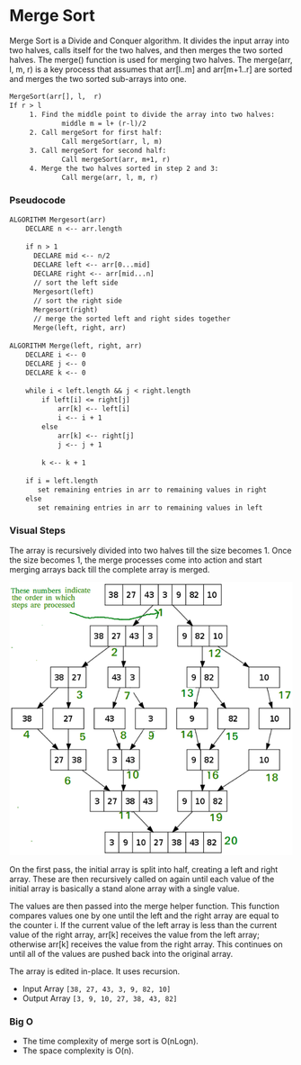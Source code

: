 # Merge Sort

Merge Sort is a Divide and Conquer algorithm. It divides the input array into two halves, calls itself for the two halves, and then merges the two sorted halves. The merge() function is used for merging two halves. The merge(arr, l, m, r) is a key process that assumes that arr[l..m] and arr[m+1..r] are sorted and merges the two sorted sub-arrays into one.

```
MergeSort(arr[], l,  r)
If r > l
     1. Find the middle point to divide the array into two halves:
             middle m = l+ (r-l)/2
     2. Call mergeSort for first half:
             Call mergeSort(arr, l, m)
     3. Call mergeSort for second half:
             Call mergeSort(arr, m+1, r)
     4. Merge the two halves sorted in step 2 and 3:
             Call merge(arr, l, m, r)
```

### Pseudocode

```
ALGORITHM Mergesort(arr)
    DECLARE n <-- arr.length

    if n > 1
      DECLARE mid <-- n/2
      DECLARE left <-- arr[0...mid]
      DECLARE right <-- arr[mid...n]
      // sort the left side
      Mergesort(left)
      // sort the right side
      Mergesort(right)
      // merge the sorted left and right sides together
      Merge(left, right, arr)

ALGORITHM Merge(left, right, arr)
    DECLARE i <-- 0
    DECLARE j <-- 0
    DECLARE k <-- 0

    while i < left.length && j < right.length
        if left[i] <= right[j]
            arr[k] <-- left[i]
            i <-- i + 1
        else
            arr[k] <-- right[j]
            j <-- j + 1

        k <-- k + 1

    if i = left.length
       set remaining entries in arr to remaining values in right
    else
       set remaining entries in arr to remaining values in left
```

### Visual Steps

The array is recursively divided into two halves till the size becomes 1. Once the size becomes 1, the merge processes come into action and start merging arrays back till the complete array is merged.

![merge sort recursive explanaition](./Merge-Sort-Tutorial.png)

On the first pass, the initial array is split into half, creating a left and right array. These are then recursively called on again until each value of the initial array is basically a stand alone array with a single value.

The values are then passed into the merge helper function. This function compares values one by one until the left and the right array are equal to the counter i. If the current value of the left array is less than the current value of the right array, arr[k] receives the value from the left array; otherwise arr[k] receives the value from the right array. This continues on until all of the values are pushed back into the original array.

The array is edited in-place. It uses recursion.

- Input Array
  `[38, 27, 43, 3, 9, 82, 10]`
- Output Array
  `[3, 9, 10, 27, 38, 43, 82]`

### Big O

- The time complexity of merge sort is O(nLogn).
- The space complexity is O(n).
